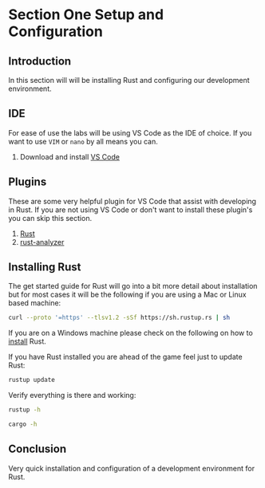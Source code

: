 # Section One Setup and Configuration

## Introduction

In this section will will be installing Rust and configuring our development environment.

## IDE

For ease of use the labs will be using VS Code as the IDE of choice. If you want to use `VIM` or `nano` by all means you can.

1. Download and install [VS Code](https://code.visualstudio.com/)

## Plugins

These are some very helpful plugin for VS Code that assist with developing in Rust. If you are not using VS Code or don't want to install these plugin's you can skip this section.

1. [Rust](https://marketplace.visualstudio.com/items?itemName=rust-lang.rust)
2. [rust-analyzer](https://marketplace.visualstudio.com/items?itemName=matklad.rust-analyzer)

## Installing Rust

The get started guide for Rust will go into a bit more detail about installation but for most cases it will be the following if you are using a Mac or Linux based machine:

```bash
curl --proto '=https' --tlsv1.2 -sSf https://sh.rustup.rs | sh
```

If you are on a Windows machine please check on the following on how to [install](https://forge.rust-lang.org/infra/other-installation-methods.html) Rust.

If you have Rust installed you are ahead of the game feel just to update Rust:

```bash
rustup update
```

Verify everything is there and working:

```bash
rustup -h
```

```bash
cargo -h
```

## Conclusion

Very quick installation and configuration of a development environment for Rust.
